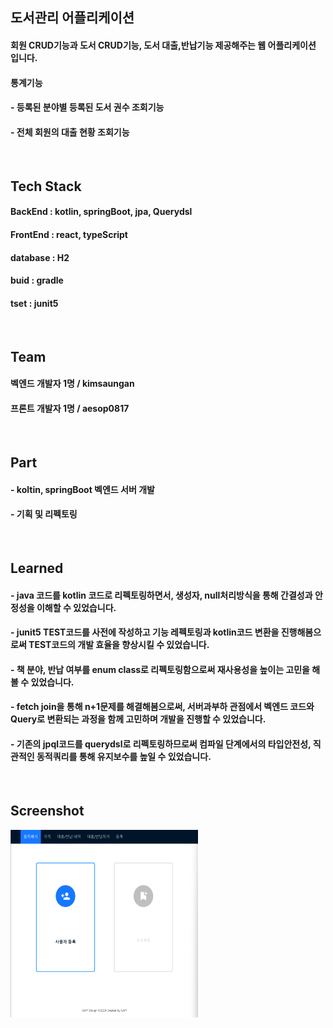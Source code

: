 ## 도서관리 어플리케이션
#### 회원 CRUD기능과 도서 CRUD기능, 도서 대출,반납기능 제공해주는 웹 어플리케이션 입니다.
#### 통계기능
#### - 등록된 분야별 등록된 도서 권수 조회기능
#### - 전체 회원의 대출 현황 조회기능   
<br/>

## Tech Stack
#### BackEnd : kotlin, springBoot, jpa, Querydsl
#### FrontEnd : react, typeScript
#### database : H2
#### buid : gradle
#### tset : junit5
<br/>

## Team
#### 벡엔드 개발자 1명 / kimsaungan 
#### 프론트 개발자 1명 / aesop0817
<br/>

## Part
#### - koltin, springBoot 벡엔드 서버 개발 
#### - 기획 및 리펙토링
 
<br/>

## Learned
#### - java 코드를 kotlin 코드로 리펙토링하면서, 생성자, null처리방식을 통해 간결성과 안정성을 이해할 수 있었습니다.
#### - junit5 TEST코드를 사전에 작성하고 기능 레펙토링과 kotlin코드 변환을 진행해봄으로써 TEST코드의 개발 효율을 향상시킬 수 있었습니다.
#### - 책 분야, 반납 여부를 enum class로 리펙토링함으로써 재사용성을 높이는 고민을 해볼 수 있었습니다.
#### - fetch join을 통해 n+1문제를 해결해봄으로써, 서버과부하 관점에서 벡엔드 코드와 Query로 변환되는 과정을 함께 고민하며 개발을 진행할 수 있었습니다.
#### - 기존의 jpql코드를 querydsl로 리펙토링하므로써 컴파일 단계에서의 타입안전성, 직관적인 동적쿼리를 통해 유지보수를 높일 수 있었습니다.
<br/>

## Screenshot
<img src="./image/first.png" width="300px" height="300px" title="px(픽셀) 크기 설정" alt="등록페이지"></img>
<br/>
<br/>
